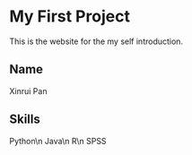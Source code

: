 # My First Project
This is the website for the my self introduction.

## Name

Xinrui Pan


## Skills
Python\n
Java\n
R\n
SPSS




